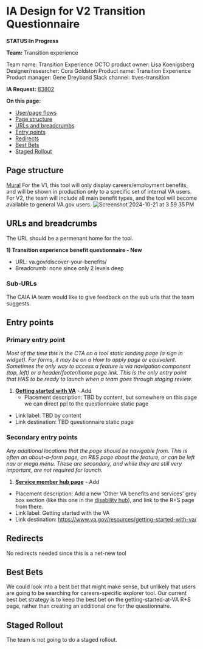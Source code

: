 # IA Design for V2 Transition Questionnaire
**STATUS:In Progress**

**Team:** Transition experience

Team name: Transition Experience
OCTO product owner: Lisa Koenigsberg
Designer/researcher: Cora Goldston
Product name: Transition Experience
Product manager: Gene Dreyband
Slack channel: #ves-transition

**IA Request:** [83802](https://github.com/department-of-veterans-affairs/va.gov-team/issues/83802)

**On this page:**
- [User/page flows](#flows)
- [Page structure](#map)
- [URLs and breadcrumbs](#url)
- [Entry points](#nav)
- [Redirects](#redirects)
- [Best Bets](#bestbets)
- [Staged Rollout](#stagedrollout)


## <a name="map"></a>Page structure<br>
[Mural](https://app.mural.co/t/departmentofveteransaffairs9999/m/departmentofveteransaffairs9999/1716219020147/013c6f25f45e35963469c7bb7a94b66e1402f663?wid=0-1722446695647)
For the V1, this tool will only display careers/employment benefits, and will be shown in production only to a specific set of internal VA users. For V2, the team will include all main benefit types, and the tool will become available to general VA.gov users. 
![Screenshot 2024-10-21 at 3 59 35 PM](https://github.com/user-attachments/assets/93460129-2279-4ab9-a009-a1a2f4e1d3e5)



## <a name="url"></a>URLs and breadcrumbs
The URL should be a permenant home for the tool. 

**1) Transition experience benefit questionnaire - New**
- URL: va.gov/discover-your-benefits/
- Breadcrumb: none since only 2 levels deep

### Sub-URLs
The CAIA IA team would like to give feedback on the sub urls that the team suggests. 

## <a name="nav"></a>Entry points <br>

### Primary entry point
_Most of the time this is the CTA on a tool static landing page (a sign in widget).  For forms, it may be on a How to apply page or equivalent. Sometimes the only way to access a feature is via navigation component (top, left) or a header/footer/home page link. This is the only entry point that HAS to be ready to launch when a team goes through staging review._

1. **[Getting started with VA](https://www.va.gov/resources/getting-started-with-va/)** - Add
   -  Placement description: TBD by content, but somewhere on this page we can direct ppl to the questionnaire static page
  - Link label: TBD by content
  - Link destination: TBD questionnaire static page


### Secondary entry points
_Any additional locations that the page should be navigable from.  This is often an about-a-form page, an R&S page about the feature, or can be left nav or mega menu.   These are secondary, and while they are still very important, are not required for launch._

1. **[Service member hub page](https://www.va.gov/service-member-benefits/)** - Add
  - Placement description: Add a new 'Other VA benefits and services' grey box section (like this one in the [disability hub](https://www.va.gov/disability/)), and link to the R+S page from there. 
  - Link label: Getting started with the VA
  - Link destination: https://www.va.gov/resources/getting-started-with-va/


## <a name="redirects"></a>Redirects <br>
No redirects needed since this is a net-new tool


## <a name="bestbets"></a>Best Bets<br>
We could look into a best bet that might make sense, but unlikely that users are going to be searching for careers-specific explorer tool. Our current best bet strategy is to keep the best bet on the getting-started-at-VA R+S page, rather than creating an additional one for the questionnaire. 

## <a name="stagedrollout"></a>Staged Rollout<br>
The team is not going to do a staged rollout.
